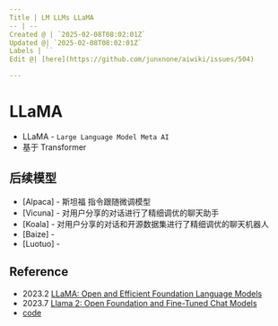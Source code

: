 ```yaml
---
Title | LM LLMs LLaMA
-- | --
Created @ | `2025-02-08T08:02:01Z`
Updated @| `2025-02-08T08:02:01Z`
Labels | ``
Edit @| [here](https://github.com/junxnone/aiwiki/issues/504)

---
```

# LLaMA

- LLaMA - `Large Language Model Meta AI`
- 基于 Transformer

## 后续模型
- [Alpaca] - 斯坦福 指令跟随微调模型
- [Vicuna] - 对用户分享的对话进行了精细调优的聊天助手
- [Koala] - 对用户分享的对话和开源数据集进行了精细调优的聊天机器人
- [Baize] -
- [Luotuo] - 



## Reference
- 2023.2 [LLaMA: Open and Efficient Foundation Language Models](https://arxiv.org/abs/2302.13971)
- 2023.7 [Llama 2: Open Foundation and Fine-Tuned Chat Models](https://readpaper.com/paper/1877177868599782912)
- [code](https://github.com/facebookresearch/llama)

